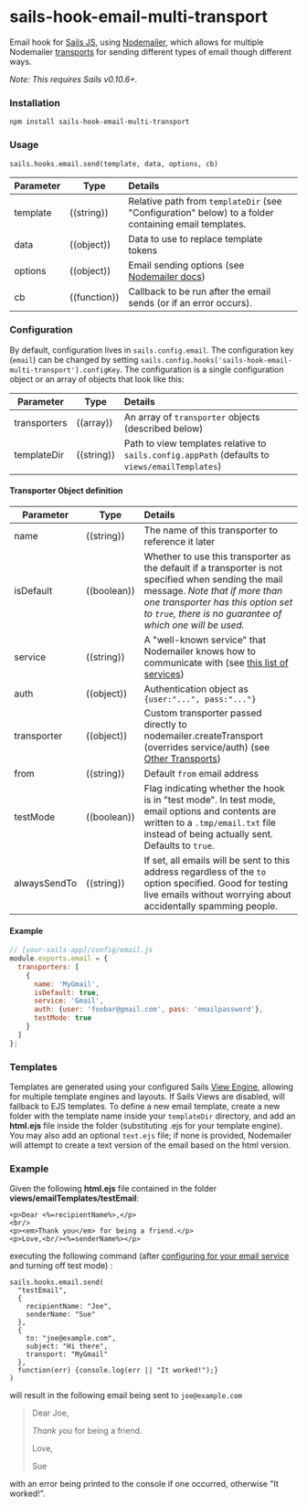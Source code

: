 # sails-hook-email-multi-transport

Email hook for [Sails JS](http://sailsjs.org), using [Nodemailer](https://github.com/nodemailer/nodemailer), which allows for multiple Nodemailer [transports](https://nodemailer.com/usage/) for sending different types of email though different ways.

*Note: This requires Sails v0.10.6+.*

### Installation

`npm install sails-hook-email-multi-transport`

### Usage

`sails.hooks.email.send(template, data, options, cb)`

Parameter      | Type                | Details
-------------- | ------------------- |:---------------------------------
template       | ((string))          | Relative path from `templateDir` (see "Configuration" below) to a folder containing email templates.
data           | ((object))          | Data to use to replace template tokens
options        | ((object))          | Email sending options (see [Nodemailer docs](https://nodemailer.com/))
cb             | ((function))        | Callback to be run after the email sends (or if an error occurs).

### Configuration

By default, configuration lives in `sails.config.email`.  The configuration key (`email`) can be changed by setting `sails.config.hooks['sails-hook-email-multi-transport'].configKey`. The configuration is a single configuration object or an array of objects that look like this:

Parameter      | Type                | Details
-------------- | ------------------- |:---------------------------------
transporters   | ((array)) | An array of `transporter` objects (described below)
templateDir | ((string)) | Path to view templates relative to `sails.config.appPath` (defaults to `views/emailTemplates`)


#### Transporter Object definition

Parameter      | Type                | Details
-------------- | ------------------- |:---------------------------------
name           | ((string)) | The name of this transporter to reference it later
isDefault      | ((boolean)) | Whether to use this transporter as the default if a transporter is not specified when sending the mail message. *Note that if more than one transporter has this option set to `true`, there is no guarantee of which one will be used.*
service        | ((string)) | A "well-known service" that Nodemailer knows how to communicate with (see [this list of services](https://github.com/andris9/nodemailer-wellknown/blob/v0.1.5/README.md#supported-services))
auth | ((object)) | Authentication object as `{user:"...", pass:"..."}`
transporter | ((object)) | Custom transporter passed directly to nodemailer.createTransport (overrides service/auth) (see [Other Transports](https://nodemailer.com/transports/))
from | ((string)) | Default `from` email address
testMode | ((boolean)) | Flag indicating whether the hook is in "test mode".  In test mode, email options and contents are written to a `.tmp/email.txt` file instead of being actually sent.  Defaults to `true`.
alwaysSendTo | ((string)) | If set, all emails will be sent to this address regardless of the `to` option specified.  Good for testing live emails without worrying about accidentally spamming people.

#### Example

```javascript
// [your-sails-app]/config/email.js
module.exports.email = {
  transporters: [
    {
      name: 'MyGmail',
      isDefault: true,
      service: 'Gmail',
      auth: {user: 'foobar@gmail.com', pass: 'emailpassword'},
      testMode: true
    }
  ]
};

```


### Templates

Templates are generated using your configured Sails [View Engine](http://sailsjs.org/#!/documentation/concepts/Views/ViewEngines.html), allowing for multiple template engines and layouts.  If Sails Views are disabled, will fallback to EJS templates. To define a new email template, create a new folder with the template name inside your `templateDir` directory, and add an **html.ejs** file inside the folder (substituting .ejs for your template engine).  You may also add an optional `text.ejs` file; if none is provided, Nodemailer will attempt to create a text version of the email based on the html version.

### Example

Given the following **html.ejs** file contained in the folder **views/emailTemplates/testEmail**:

```
<p>Dear <%=recipientName%>,</p>
<br/>
<p><em>Thank you</em> for being a friend.</p>
<p>Love,<br/><%=senderName%></p>
```

executing the following command (after [configuring for your email service](https://github.com/balderdashy/sails-hook-email/#configuration) and turning off test mode) :

```
sails.hooks.email.send(
  "testEmail",
  {
    recipientName: "Joe",
    senderName: "Sue"
  },
  {
    to: "joe@example.com",
    subject: "Hi there",
    transport: "MyGmail"
  },
  function(err) {console.log(err || "It worked!");}
)
```

will result in the following email being sent to `joe@example.com`

> Dear Joe,
>
> *Thank you* for being a friend.
>
> Love,
>
> Sue

with an error being printed to the console if one occurred, otherwise "It worked!".
